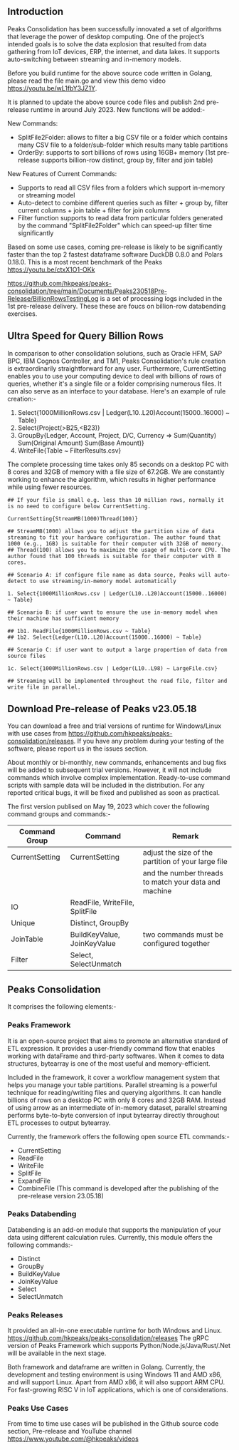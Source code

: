 ## Introduction
Peaks Consolidation has been successfully innovated a set of algorithms that leverage the power of desktop computing. One of the project’s intended goals is to solve the data explosion that resulted from data gathering from IoT devices, ERP, the internet, and data lakes. It supports auto-switching between streaming and in-memory models.

Before you build runtime for the above source code written in Golang, please read the file main.go and view this demo video https://youtu.be/wL1fbY3JZ1Y.

It is planned to update the  above source code files and publish 2nd pre-release runtime in around July 2023. New functions will be added:-

New Commands:
- SplitFile2Folder: allows to filter a big CSV file or a folder which contains many CSV file to a folder/sub-folder which results many table partitions
- OrderBy: supports to sort billions of rows using 16GB+ memory (1st pre-release supports billion-row distinct, group by, filter and join table)

New Features of Current Commands:
- Supports to read all CSV files from a folders which support in-memory or streaming model
- Auto-detect to combine different queries such as filter + group by, filter current columns + join table + filter for join columns
- Filter function supports to read data from particular folders generated by the command "SplitFile2Folder" which can speed-up filter time significantly

Based on some use cases, coming pre-release is likely to be significantly faster than the top 2 fastest dataframe software DuckDB 0.8.0 and Polars 0.18.0. This is a most recent benchmark of the Peaks https://youtu.be/ctxX1O1-OKk

https://github.com/hkpeaks/peaks-consolidation/tree/main/Documents/Peaks230518Pre-Release/BillionRowsTestingLog is a set of processing logs included in the 1st pre-release delivery. These these are foucs on billion-row databending exercises.

## Ultra Speed for Query Billion Rows

In comparison to other consolidation solutions, such as Oracle HFM, SAP BPC, IBM Cognos Controller, and TM1, Peaks Consolidation's rule creation is extraordinarily straightforward for any user. Furthermore, CurrentSetting enables you to use your computing device to deal with billions of rows of queries, whether it's a single file or a folder comprising numerous files. It can also serve as an interface to your database. Here's an example of rule creation:-

1. Select{1000MillionRows.csv | Ledger(L10..L20)Account(15000..16000) ~ Table}
2. Select{Project(>B25,<B23)}
3. GroupBy{Ledger, Account, Project, D/C, Currency 
        => Sum(Quantity) Sum(Original Amount) Sum(Base Amount)}
4. WriteFile{Table ~ FilterResults.csv}

The complete processing time takes only 85 seconds on a desktop PC with 8 cores and 32GB of memory with a file size of 67.2GB. We are constantly working to enhance the algorithm, which results in higher performance while using fewer resources.

```
## If your file is small e.g. less than 10 million rows, normally it is no need to configure below CurrentSetting.

CurrentSetting{StreamMB(1000)Thread(100)} 

## StreamMB(1000) allows you to adjust the partition size of data streaming to fit your hardware configuration. The author found that 1000 (e.g., 1GB) is suitable for their computer with 32GB of memory.
## Thread(100) allows you to maximize the usage of multi-core CPU. The author found that 100 threads is suitable for their computer with 8 cores.

## Scenario A: if configure file name as data source, Peaks will auto-detect to use streaming/in-memory model automatically

1. Select{1000MillionRows.csv | Ledger(L10..L20)Account(15000..16000) ~ Table}

## Scenario B: if user want to ensure the use in-memory model when their machine has sufficient memory

## 1b1. ReadFile{1000MillionRows.csv ~ Table}
## 1b2. Select{Ledger(L10..L20)Account(15000..16000) ~ Table}

## Scenario C: if user want to output a large proportion of data from source files

1c. Select{1000MillionRows.csv | Ledger(L10..L98) ~ LargeFile.csv}

## Streaming will be implemented throughout the read file, filter and write file in parallel.

```

## Download Pre-release of Peaks v23.05.18

You can download a free and trial versions of runtime for Windows/Linux with use cases from https://github.com/hkpeaks/peaks-consolidation/releases. If you have any problem during your testing of the software, please report us in the issues section.

About monthly or bi-monthly, new commands, enhancements and bug fixs will be added to subsequent trial versions. However, it will not include commands which involve complex implementation. Ready-to-use command scripts with sample data will be included in the distribution. For any reported critical bugs, it will be fixed and published as soon as practical.

The first version publised on May 19, 2023 which cover the following command groups and commands:-

| Command Group  | Command                          | Remark                                                 |                  
|----------------|--------------------------------- |------------------------------------------------------- |
| CurrentSetting | CurrentSetting                   | adjust the size of the partition of your large file    |
|                |                                  | and the number threads to match your data and machine  |
| IO             | ReadFile, WriteFile, SplitFile   |                                                        | 
| Unique         | Distinct, GroupBy                |                                                        |
| JoinTable      | BuildKeyValue, JoinKeyValue      | two commands must be configured together               |
| Filter         | Select, SelectUnmatch            |                                                        |

## Peaks Consolidation
It comprises the following elements:-

### Peaks Framework
It is an open-source project that aims to promote an alternative standard of ETL expression. It provides a user-friendly command flow that enables working with dataFrame and third-party softwares. When it comes to data structures, bytearray is one of the most useful and memory-efficient. 

Included in the framework, it cover a workflow management system that helps you manage your table partitions. Parallel streaming is a powerful technique for reading/writing files and querying algorithms. It can handle billions of rows on a desktop PC with only 8 cores and 32GB RAM. Instead of using arrow as an intermediate of in-memory dataset, parallel streaming performs byte-to-byte conversion of input bytearray directly throughout ETL processes to output bytearray. 

Currently, the framework offers the following open source ETL commands:-

- CurrentSetting
- ReadFile
- WriteFile
- SplitFile
- ExpandFile
- CombineFile (This command is developed after the publishing of the pre-release version 23.05.18)

### Peaks Databending
Databending is an add-on module that supports the manipulation of your data using different calculation rules. Currently, this module offers the following commands:- 

- Distinct
- GroupBy
- BuildKeyValue
- JoinKeyValue
- Select
- SelectUnmatch

### Peaks Releases
It provided an all-in-one executable runtime for both Windows and Linux. https://github.com/hkpeaks/peaks-consolidation/releases
The gRPC version of Peaks Framework which supports Python/Node.js/Java/Rust/.Net will be available in the next stage.

Both framework and dataframe are written in Golang. Currently, the development and testing environment is using Windows 11 and AMD x86, and will support Linux. Apart from AMD x86, it will also support ARM CPU. For fast-growing RISC V in IoT applications, which is one of considerations.

### Peaks Use Cases
From time to time use cases will be published in the Github source code section, Pre-release and YouTube channel https://www.youtube.com/@hkpeaks/videos

